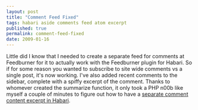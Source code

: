 ```yaml
---
layout: post
title: "Comment Feed Fixed"
tags: habari aside comments feed atom excerpt
published: true
permalink: comment-feed-fixed
date: 2009-01-16
---
```


Little did I know that I needed to create a separate feed for comments at Feedburner for it to actually work with the Feedburner plugin for Habari.  So if for some reason you wanted to subscribe to site wide comments vs a single post, it's now working.  I've also added recent comments to the sidebar, complete with a spiffy excerpt of the comment.  Thanks to whomever created the summarize function, it only took a PHP n00b like myself a couple of minutes to figure out how to have a <a href="http://wiki.habariproject.org/en/Recent_Comments">separate comment content excerpt in Habari</a>.
